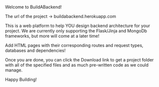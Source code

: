 Welcome to BuildABackend! 

The url of the project -> buildabackend.herokuapp.com

This is a web platform to help YOU design backend architecture for your project.
We are currently only supporting the Flask/Jinja and MongoDb frameworks, but more will come at a later time!

Add HTML pages with their corresponding routes and request types, databases and dependencies! 

Once you are done, you can click the Download link to get a project folder with all of the specified files and as much pre-written code as we could manage. 

Happy Building!  
